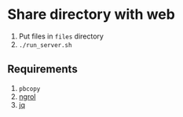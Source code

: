 # Share directory with web

1. Put files in `files` directory
2. `./run_server.sh`

## Requirements

1. `pbcopy`
2. [ngrol](https://ngrok.com/)
3. [jq](https://stedolan.github.io/jq/)
